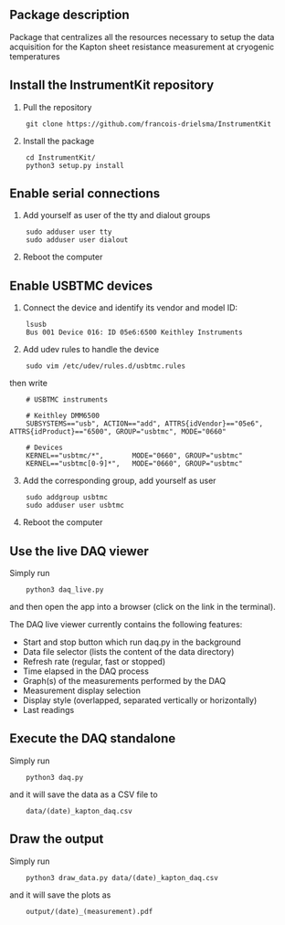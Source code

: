 ## Package description

Package that centralizes all the resources necessary
to setup the data acquisition for the Kapton sheet
resistance measurement at cryogenic temperatures

## Install the InstrumentKit repository

1. Pull the repository

```
    git clone https://github.com/francois-drielsma/InstrumentKit
```

2. Install the package

```
    cd InstrumentKit/
    python3 setup.py install
```

## Enable serial connections

1. Add yourself as user of the tty and dialout groups

```
	sudo adduser user tty
	sudo adduser user dialout
``` 

2. Reboot the computer

## Enable USBTMC devices

1. Connect the device and identify its vendor and model ID:

```
    lsusb
    Bus 001 Device 016: ID 05e6:6500 Keithley Instruments 
```

2. Add udev rules to handle the device

```
    sudo vim /etc/udev/rules.d/usbtmc.rules
```
then write
```
    # USBTMC instruments

    # Keithley DMM6500
    SUBSYSTEMS=="usb", ACTION=="add", ATTRS{idVendor}=="05e6", ATTRS{idProduct}=="6500", GROUP="usbtmc", MODE="0660"

    # Devices
    KERNEL=="usbtmc/*",       MODE="0660", GROUP="usbtmc"
    KERNEL=="usbtmc[0-9]*",   MODE="0660", GROUP="usbtmc"
```

3. Add the corresponding group, add yourself as user

```
    sudo addgroup usbtmc
    sudo adduser user usbtmc
```

4. Reboot the computer

## Use the live DAQ viewer

Simply run

```
    python3 daq_live.py
```
and then open the app into a browser (click on the link in the terminal).

The DAQ live viewer currently contains the following features:
 - Start and stop button which run daq.py in the background
 - Data file selector (lists the content of the data directory)
 - Refresh rate (regular, fast or stopped)
 - Time elapsed in the DAQ process
 - Graph(s) of the measurements performed by the DAQ
 - Measurement display selection
 - Display style (overlapped, separated vertically or horizontally)
 - Last readings

## Execute the DAQ standalone

Simply run

```
    python3 daq.py
```
and it will save the data as a CSV file to
```
    data/(date)_kapton_daq.csv
```

## Draw the output

Simply run

```
    python3 draw_data.py data/(date)_kapton_daq.csv
```
and it will save the plots as
```
    output/(date)_(measurement).pdf
```

